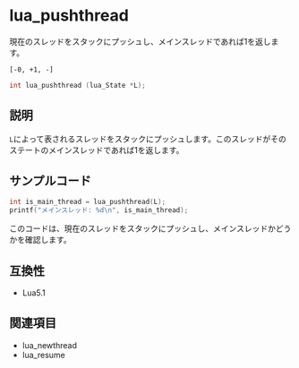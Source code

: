 # lua_pushthread

現在のスレッドをスタックにプッシュし、メインスレッドであれば1を返します。

`[-0, +1, -]`

```c
int lua_pushthread (lua_State *L);
```

## 説明

`L`によって表されるスレッドをスタックにプッシュします。このスレッドがそのステートのメインスレッドであれば1を返します。

## サンプルコード

```c
int is_main_thread = lua_pushthread(L);
printf("メインスレッド: %d\n", is_main_thread);
```

このコードは、現在のスレッドをスタックにプッシュし、メインスレッドかどうかを確認します。

## 互換性

- Lua5.1

## 関連項目

- lua_newthread
- lua_resume